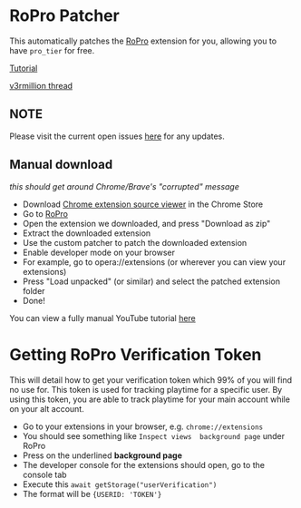 # RoPro Patcher
This automatically patches the [RoPro](https://chrome.google.com/webstore/detail/ropro-enhance-your-roblox/adbacgifemdbhdkfppmeilbgppmhaobf?hl=en-GB) extension for you, allowing you to have `pro_tier` for free.

[Tutorial](https://www.youtube.com/watch?v=Do1X2COTq_8)

[v3rmillion thread](https://v3rmillion.net/showthread.php?tid=1197674)

## NOTE

Please visit the current open issues [here](https://github.com/Stefanuk12/RoProPatcher/issues) for any updates.

## Manual download

*this should get around Chrome/Brave's "corrupted" message*
- Download [Chrome extension source viewer](https://chrome.google.com/webstore/detail/chrome-extension-source-v/jifpbeccnghkjeaalbbjmodiffmgedin) in the Chrome Store
- Go to [RoPro](https://chrome.google.com/webstore/detail/ropro-enhance-your-roblox/adbacgifemdbhdkfppmeilbgppmhaobf?hl=en-GB)
- Open the extension we downloaded, and press "Download as zip"
- Extract the downloaded extension
- Use the custom patcher to patch the downloaded extension
- Enable developer mode on your browser
- For example, go to opera://extensions (or wherever you can view your extensions)
- Press "Load unpacked" (or similar) and select the patched extension folder
- Done!

You can view a fully manual YouTube tutorial [here](https://youtu.be/GHPSL0IMeww)

# Getting RoPro Verification Token

This will detail how to get your verification token which 99% of you will find no use for. This token is used for tracking playtime for a specific user. By using this token, you are able to track playtime for your main account while on your alt account.

- Go to your extensions in your browser, e.g. `chrome://extensions`
- You should see something like `Inspect views  background page` under RoPro
- Press on the underlined __background page__
- The developer console for the extensions should open, go to the console tab
- Execute this `await getStorage("userVerification")`
- The format will be `{USERID: 'TOKEN'}`
